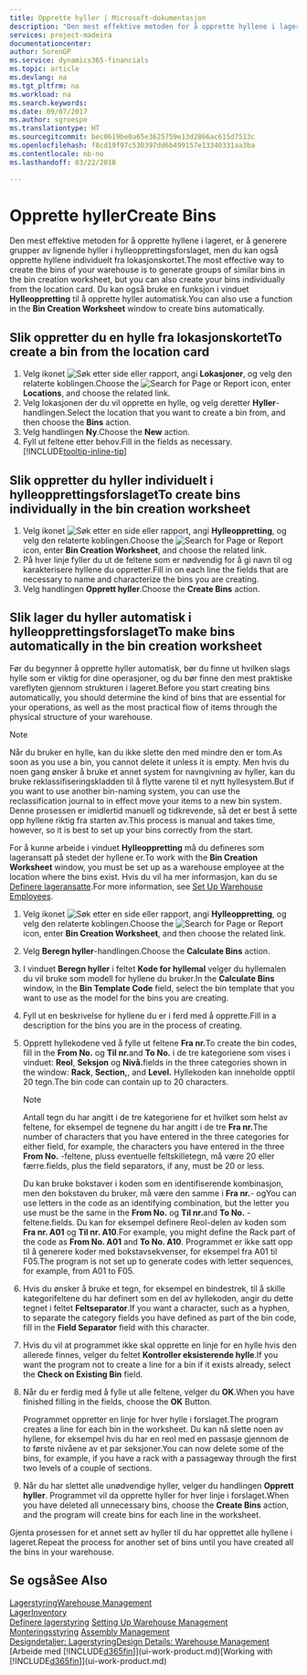 ```yaml
---
title: Opprette hyller | Microsoft-dokumentasjon
description: "Den mest effektive metoden for å opprette hyllene i lageret, er å generere grupper av lignende hyller i hylleopprettingsforslaget, men du kan også opprette hyllene individuelt."
services: project-madeira
documentationcenter: 
author: SorenGP
ms.service: dynamics365-financials
ms.topic: article
ms.devlang: na
ms.tgt_pltfrm: na
ms.workload: na
ms.search.keywords: 
ms.date: 09/07/2017
ms.author: sgroespe
ms.translationtype: HT
ms.sourcegitcommit: bec0619be0a65e3625759e13d2866ac615d7513c
ms.openlocfilehash: f8cd19f97c530397dd6b499157e13340331aa3ba
ms.contentlocale: nb-no
ms.lasthandoff: 03/22/2018

---
```

# <a name="create-bins"></a><span data-ttu-id="e68d2-103">Opprette hyller</span><span class="sxs-lookup"><span data-stu-id="e68d2-103">Create Bins</span></span>
<span data-ttu-id="e68d2-104">Den mest effektive metoden for å opprette hyllene i lageret, er å generere grupper av lignende hyller i hylleopprettingsforslaget, men du kan også opprette hyllene individuelt fra lokasjonskortet.</span><span class="sxs-lookup"><span data-stu-id="e68d2-104">The most effective way to create the bins of your warehouse is to generate groups of similar bins in the bin creation worksheet, but you can also create your bins individually from the location card.</span></span> <span data-ttu-id="e68d2-105">Du kan også bruke en funksjon i vinduet **Hylleoppretting** til å opprette hyller automatisk.</span><span class="sxs-lookup"><span data-stu-id="e68d2-105">You can also use a function in the **Bin Creation Worksheet** window to create bins automatically.</span></span>  

## <a name="to-create-a-bin-from-the-location-card"></a><span data-ttu-id="e68d2-106">Slik oppretter du en hylle fra lokasjonskortet</span><span class="sxs-lookup"><span data-stu-id="e68d2-106">To create a bin from the location card</span></span>  
1.  <span data-ttu-id="e68d2-107">Velg ikonet ![Søk etter side eller rapport](media/ui-search/search_small.png "Søk etter side eller rapport"), angi **Lokasjoner**, og velg den relaterte koblingen.</span><span class="sxs-lookup"><span data-stu-id="e68d2-107">Choose the ![Search for Page or Report](media/ui-search/search_small.png "Search for Page or Report icon") icon, enter **Locations**, and choose the related link.</span></span>  
2.  <span data-ttu-id="e68d2-108">Velg lokasjonen der du vil opprette en hylle, og velg deretter **Hyller**-handlingen.</span><span class="sxs-lookup"><span data-stu-id="e68d2-108">Select the location that you want to create a bin from, and then choose the **Bins** action.</span></span>  
3. <span data-ttu-id="e68d2-109">Velg handlingen **Ny**.</span><span class="sxs-lookup"><span data-stu-id="e68d2-109">Choose the **New** action.</span></span>
4. <span data-ttu-id="e68d2-110">Fyll ut feltene etter behov.</span><span class="sxs-lookup"><span data-stu-id="e68d2-110">Fill in the fields as necessary.</span></span> [!INCLUDE[tooltip-inline-tip](includes/tooltip-inline-tip_md.md)]  

## <a name="to-create-bins-individually-in-the-bin-creation-worksheet"></a><span data-ttu-id="e68d2-111">Slik oppretter du hyller individuelt i hylleopprettingsforslaget</span><span class="sxs-lookup"><span data-stu-id="e68d2-111">To create bins individually in the bin creation worksheet</span></span>  
1.  <span data-ttu-id="e68d2-112">Velg ikonet ![Søk etter en side eller rapport](media/ui-search/search_small.png "Ikonet Søk etter en side eller rapport"), angi **Hylleoppretting**, og velg den relaterte koblingen.</span><span class="sxs-lookup"><span data-stu-id="e68d2-112">Choose the ![Search for Page or Report](media/ui-search/search_small.png "Search for Page or Report icon") icon, enter **Bin Creation Worksheet**, and choose the related link.</span></span>  
2.  <span data-ttu-id="e68d2-113">På hver linje fyller du ut de feltene som er nødvendig for å gi navn til og karakterisere hyllene du oppretter.</span><span class="sxs-lookup"><span data-stu-id="e68d2-113">Fill in on each line the fields that are necessary to name and characterize the bins you are creating.</span></span>  
3.  <span data-ttu-id="e68d2-114">Velg handlingen **Opprett hyller**.</span><span class="sxs-lookup"><span data-stu-id="e68d2-114">Choose the **Create Bins** action.</span></span>  

## <a name="to-make-bins-automatically-in-the-bin-creation-worksheet"></a><span data-ttu-id="e68d2-115">Slik lager du hyller automatisk i hylleopprettingsforslaget</span><span class="sxs-lookup"><span data-stu-id="e68d2-115">To make bins automatically in the bin creation worksheet</span></span>  
<span data-ttu-id="e68d2-116">Før du begynner å opprette hyller automatisk, bør du finne ut hvilken slags hylle som er viktig for dine operasjoner, og du bør finne den mest praktiske vareflyten gjennom strukturen i lageret.</span><span class="sxs-lookup"><span data-stu-id="e68d2-116">Before you start creating bins automatically, you should determine the kind of bins that are essential for your operations, as well as the most practical flow of items through the physical structure of your warehouse.</span></span>  

> [!NOTE]  
>  <span data-ttu-id="e68d2-117">Når du bruker en hylle, kan du ikke slette den med mindre den er tom.</span><span class="sxs-lookup"><span data-stu-id="e68d2-117">As soon as you use a bin, you cannot delete it unless it is empty.</span></span> <span data-ttu-id="e68d2-118">Men hvis du noen gang ønsker å bruke et annet system for navngivning av hyller, kan du bruke reklassifiseringskladden til å flytte varene til et nytt hyllesystem.</span><span class="sxs-lookup"><span data-stu-id="e68d2-118">But if you want to use another bin-naming system, you can use the reclassification journal to in effect move your items to a new bin system.</span></span> <span data-ttu-id="e68d2-119">Denne prosessen er imidlertid manuell og tidkrevende, så det er best å sette opp hyllene riktig fra starten av.</span><span class="sxs-lookup"><span data-stu-id="e68d2-119">This process is manual and takes time, however, so it is best to set up your bins correctly from the start.</span></span>  

<span data-ttu-id="e68d2-120">For å kunne arbeide i vinduet **Hylleoppretting** må du defineres som lageransatt på stedet der hyllene er.</span><span class="sxs-lookup"><span data-stu-id="e68d2-120">To work with the **Bin Creation Worksheet** window, you must be set up as a warehouse employee at the location where the bins exist.</span></span> <span data-ttu-id="e68d2-121">Hvis du vil ha mer informasjon, kan du se [Definere lageransatte](warehouse-how-to-set-up-warehouse-employees.md).</span><span class="sxs-lookup"><span data-stu-id="e68d2-121">For more information, see [Set Up Warehouse Employees](warehouse-how-to-set-up-warehouse-employees.md).</span></span>    

1.  <span data-ttu-id="e68d2-122">Velg ikonet ![Søk etter en side eller rapport](media/ui-search/search_small.png "Ikonet Søk etter en side eller rapport"), angi **Hylleoppretting**, og velg den relaterte koblingen.</span><span class="sxs-lookup"><span data-stu-id="e68d2-122">Choose the ![Search for Page or Report](media/ui-search/search_small.png "Search for Page or Report icon") icon, enter **Bin Creation Worksheet**, and then choose the related link.</span></span>  
2.  <span data-ttu-id="e68d2-123">Velg **Beregn hyller**-handlingen.</span><span class="sxs-lookup"><span data-stu-id="e68d2-123">Choose the **Calculate Bins** action.</span></span>
3. <span data-ttu-id="e68d2-124">I vinduet **Beregn hyller** i feltet **Kode for hyllemal** velger du hyllemalen du vil bruke som modell for hyllene du bruker.</span><span class="sxs-lookup"><span data-stu-id="e68d2-124">In the **Calculate Bins** window, in the **Bin Template Code** field, select the bin template that you want to use as the model for the bins you are creating.</span></span>
4.  <span data-ttu-id="e68d2-125">Fyll ut en beskrivelse for hyllene du er i ferd med å opprette.</span><span class="sxs-lookup"><span data-stu-id="e68d2-125">Fill in a description for the bins you are in the process of creating.</span></span>  
5.  <span data-ttu-id="e68d2-126">Opprett hyllekodene ved å fylle ut feltene **Fra nr.**</span><span class="sxs-lookup"><span data-stu-id="e68d2-126">To create the bin codes, fill in the **From No.**</span></span> <span data-ttu-id="e68d2-127">og **Til nr.**</span><span class="sxs-lookup"><span data-stu-id="e68d2-127">and **To No.**</span></span> <span data-ttu-id="e68d2-128">i de tre kategoriene som vises i vinduet: **Reol**, **Seksjon** og **Nivå.**</span><span class="sxs-lookup"><span data-stu-id="e68d2-128">fields in the three categories shown in the window: **Rack**, **Section,**, and **Level.**</span></span> <span data-ttu-id="e68d2-129">Hyllekoden kan inneholde opptil 20 tegn.</span><span class="sxs-lookup"><span data-stu-id="e68d2-129">The bin code can contain up to 20 characters.</span></span>  

    > [!NOTE]  
    >  <span data-ttu-id="e68d2-130">Antall tegn du har angitt i de tre kategoriene for et hvilket som helst av feltene, for eksempel de tegnene du har angitt i de tre **Fra nr.**</span><span class="sxs-lookup"><span data-stu-id="e68d2-130">The number of characters that you have entered in the three categories for either field, for example, the characters you have entered in the three **From No.**</span></span> <span data-ttu-id="e68d2-131">-feltene, pluss eventuelle feltskilletegn, må være 20 eller færre.</span><span class="sxs-lookup"><span data-stu-id="e68d2-131">fields, plus the field separators, if any, must be 20 or less.</span></span>  

     <span data-ttu-id="e68d2-132">Du kan bruke bokstaver i koden som en identifiserende kombinasjon, men den bokstaven du bruker, må være den samme i **Fra nr.**- og</span><span class="sxs-lookup"><span data-stu-id="e68d2-132">You can use letters in the code as an identifying combination, but the letter you use must be the same in the **From No.**</span></span> <span data-ttu-id="e68d2-133">og **Til nr.**</span><span class="sxs-lookup"><span data-stu-id="e68d2-133">and **To No.**</span></span> <span data-ttu-id="e68d2-134">-feltene.</span><span class="sxs-lookup"><span data-stu-id="e68d2-134">fields.</span></span> <span data-ttu-id="e68d2-135">Du kan for eksempel definere Reol-delen av koden som **Fra nr. A01** og **Til nr. A10**.</span><span class="sxs-lookup"><span data-stu-id="e68d2-135">For example, you might define the Rack part of the code as **From No. A01** and **To No. A10**.</span></span> <span data-ttu-id="e68d2-136">Programmet er ikke satt opp til å generere koder med bokstavsekvenser, for eksempel fra A01 til F05.</span><span class="sxs-lookup"><span data-stu-id="e68d2-136">The program is not set up to generate codes with letter sequences, for example, from A01 to F05.</span></span>  

6.  <span data-ttu-id="e68d2-137">Hvis du ønsker å bruke et tegn, for eksempel en bindestrek, til å skille kategorifeltene du har definert som en del av hyllekoden, angir du dette tegnet i feltet **Feltseparator**.</span><span class="sxs-lookup"><span data-stu-id="e68d2-137">If you want a character, such as a hyphen, to separate the category fields you have defined as part of the bin code, fill in the **Field Separator** field with this character.</span></span>  
7.  <span data-ttu-id="e68d2-138">Hvis du vil at programmet ikke skal opprette en linje for en hylle hvis den allerede finnes, velger du feltet **Kontroller eksisterende hylle**.</span><span class="sxs-lookup"><span data-stu-id="e68d2-138">If you want the program not to create a line for a bin if it exists already, select the **Check on Existing Bin** field.</span></span>  
8. <span data-ttu-id="e68d2-139">Når du er ferdig med å fylle ut alle feltene, velger du **OK**.</span><span class="sxs-lookup"><span data-stu-id="e68d2-139">When you have finished filling in the fields, choose the **OK** Button.</span></span>

    <span data-ttu-id="e68d2-140">Programmet oppretter en linje for hver hylle i forslaget.</span><span class="sxs-lookup"><span data-stu-id="e68d2-140">The program creates a line for each bin in the worksheet.</span></span> <span data-ttu-id="e68d2-141">Du kan nå slette noen av hyllene, for eksempel hvis du har en reol med en passasje gjennom de to første nivåene av et par seksjoner.</span><span class="sxs-lookup"><span data-stu-id="e68d2-141">You can now delete some of the bins, for example, if you have a rack with a passageway through the first two levels of a couple of sections.</span></span>  

9. <span data-ttu-id="e68d2-142">Når du har slettet alle unødvendige hyller, velger du handlingen **Opprett hyller**. Programmet vil da opprette hyller for hver linje i forslaget.</span><span class="sxs-lookup"><span data-stu-id="e68d2-142">When you have deleted all unnecessary bins, choose the **Create Bins** action, and the program will create bins for each line in the worksheet.</span></span>  

<span data-ttu-id="e68d2-143">Gjenta prosessen for et annet sett av hyller til du har opprettet alle hyllene i lageret.</span><span class="sxs-lookup"><span data-stu-id="e68d2-143">Repeat the process for another set of bins until you have created all the bins in your warehouse.</span></span>  

## <a name="see-also"></a><span data-ttu-id="e68d2-144">Se også</span><span class="sxs-lookup"><span data-stu-id="e68d2-144">See Also</span></span>  
[<span data-ttu-id="e68d2-145">Lagerstyring</span><span class="sxs-lookup"><span data-stu-id="e68d2-145">Warehouse Management</span></span>](warehouse-manage-warehouse.md)  
[<span data-ttu-id="e68d2-146">Lager</span><span class="sxs-lookup"><span data-stu-id="e68d2-146">Inventory</span></span>](inventory-manage-inventory.md)  
<span data-ttu-id="e68d2-147">[Definere lagerstyring](warehouse-setup-warehouse.md)   </span><span class="sxs-lookup"><span data-stu-id="e68d2-147">[Setting Up Warehouse Management](warehouse-setup-warehouse.md)   </span></span>  
<span data-ttu-id="e68d2-148">[Monteringsstyring](assembly-assemble-items.md)  </span><span class="sxs-lookup"><span data-stu-id="e68d2-148">[Assembly Management](assembly-assemble-items.md)  </span></span>  
[<span data-ttu-id="e68d2-149">Designdetaljer: Lagerstyring</span><span class="sxs-lookup"><span data-stu-id="e68d2-149">Design Details: Warehouse Management</span></span>](design-details-warehouse-management.md)  
<span data-ttu-id="e68d2-150">[Arbeide med [!INCLUDE[d365fin](includes/d365fin_md.md)]](ui-work-product.md)</span><span class="sxs-lookup"><span data-stu-id="e68d2-150">[Working with [!INCLUDE[d365fin](includes/d365fin_md.md)]](ui-work-product.md)</span></span>

